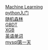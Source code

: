 <a href="DecisionTree.pdf">
Machine Learning
<br>
</a>

<a href="python.pdf">
python入门
<br>
</a>

<a href="Random_forest.html">
随机森林
<br>
</a>

<a href="GBDT.html">
GBDT
<br>
</a>

<a href="XGB.html">
XGB
<br>
</a>


<a href="records.txt">
英语单词
<br>
</a>

<a href="Datawhale_mysql_day1.html">
mysql第一天
<br>
</a>